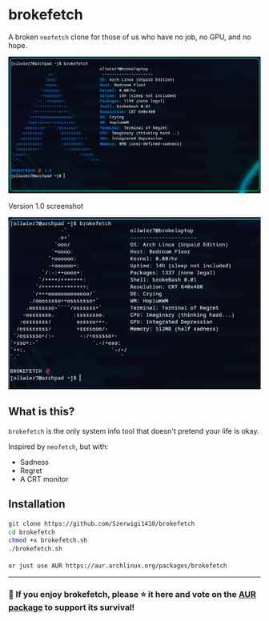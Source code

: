 # brokefetch

A broken `neofetch` clone for those of us who have no job, no GPU, and no hope.

![screenshot](version_1.6.png)

Version 1.0 screenshot

![screenshot](screenshot.png)

## What is this?

`brokefetch` is the only system info tool that doesn't pretend your life is okay.

Inspired by `neofetch`, but with:
- Sadness
- Regret
- A CRT monitor

## Installation

```bash
git clone https://github.com/Szerwigi1410/brokefetch
cd brokefetch
chmod +x brokefetch.sh
./brokefetch.sh

or just use AUR https://aur.archlinux.org/packages/brokefetch
```
---

### 💖 If you enjoy brokefetch, please ⭐ it here and vote on the [AUR package](https://aur.archlinux.org/packages/brokefetch) to support its survival!
